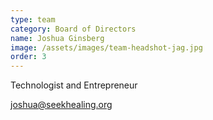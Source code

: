 ```yaml
---
type: team
category: Board of Directors
name: Joshua Ginsberg
image: /assets/images/team-headshot-jag.jpg
order: 3
---
```


Technologist and Entrepreneur

<joshua@seekhealing.org>

